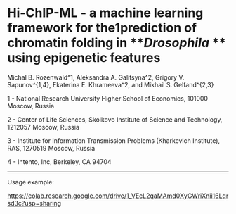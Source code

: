 # Hi-ChIP-ML - a machine learning framework for the1prediction of chromatin folding in ***Drosophila* ** using epigenetic features

Michal B. Rozenwald^1, Aleksandra A. Galitsyna^2, Grigory V. Sapunov^{1,4}, Ekaterina E. Khrameeva^2, and Mikhail S. Gelfand^{2,3}

1 - National Research University Higher School of Economics, 101000 Moscow, Russia

2 - Center of Life Sciences, Skolkovo Institute of Science and Technology, 1212057 Moscow, Russia

3 - Institute for Information Transmission Problems (Kharkevich Institute), RAS, 1270519 Moscow, Russia

4 - Intento, Inc, Berkeley, CA 94704


--- 

Usage example:

https://colab.research.google.com/drive/1_VEcL2qaMAmd0XyGWriXnii16Lqrsd3c?usp=sharing
